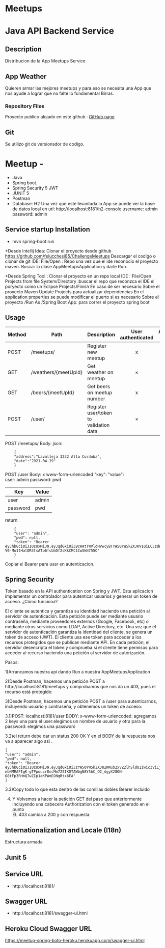 # Meetups

# Java API Backend Service #

## Description ##

Distribucion de la App Meetups Service

## App Weather ##

Quieren armar las mejores meetups y para eso se necesita una App que nos ayude a lograr que no falte lo
fundamental Birras.

### Repository Files ###

Proyecto publico alojado en este github :
[GitHub page](https://github.com/felucchesi85/ChallengeMeetups).

## Git ##

Se utilizo git de versionador de codigo.

# Meetup -

+ Java
+ Spring boot.
+ Spring Security 5 JWT
+ JUNIT 5
+ Postman
+ Database: H2 Una vez que este levantada la App se puede ver la base de datos local en url:
  http://localhost:8181/h2-console
  username: admin password: admin

## Service startup Installation ##

+ mvn spring-boot:run

+Desde Intellij Idea:
Clonar el proyecto desde github https://github.com/felucchesi85/ChallengeMeetups
Descargar el codigo o clonar de git IDE: File/Open : Repo una vez que el ide reconocio el proyecto maven. Buscar la
clase AppMeetupsApplication y darle Run.

+Desde Spring Tool :
Clonar el proyecto en un repo local IDE : File/Open Projects from file System/Directory :buscar el repo que reconzca el
IDE el poryecto como un Eclipse Projects/Finish En caso de ser necesario Sobre el proyecto Maven Update Projects para
actualizar dependencias En el application properties se puede modificar el puerto si es necesario Sobre el proyecto /Run
As /Spring Boot App: para correr el proyecto spring boot

## Usage ##

Method    | Path    | Description    | User authenticated    | Available from UI
------------- | ------------------------- | ------------- |:-------------:|:----------------:|
POST| /meetups/    | Register new meetup    | x |
GET    | /weathers/{meetUpId}    | Get weather on meetup    | × |
GET    | /beers/{meetUpId}    | Get beers on meetup number  | x  |
POST| /user/    | Register user/token to validation data    | × |

POST /meetups/ Body:
json:

        {
        "address":"Lavalleja 3232 Alta Cordoba",
        "date":"2021-04-19"
        }

POST /user Body:
x www-form-urlencoded
"key":              "value":  
user:              admin password:          pwd

Key    | Value    |
------------- | ------------------------- |
user| admin    |
password| pwd    |

return:

        {
        "user": "admin",
        "pwd": null,
        "token": "Bearer eyJhbGciOiJIUzUxMiJ9.eyJqdGkiOiJBcHAtTWVldHVwcyBTYW50YW5kZXJKV1QiLCJzdWIiOiJhZG1pbiIsImF1dGhvcml0aWVzIjpbIlJPTEVfVVNFUiJdLCJpYXQiOjE2MTg5Mzk1MTUsImV4cCI6MTYxODk0MDExNX0.H2QH8TrUUa2gofRDfWeY3n8rmMW2yuYNjDhL1nvMlM3-V0-Mu1tHatQR3fsATp6fuUmDf2sKkCMC1CwSkN755Q"
        }

Copiar el Bearer para usar en autenticacion.

## Spring Security ##

Token basado en la API authentication con Spring y JWT. Esta aplicacion implementar un controlador para autenticar
usuarios y generar un token de acceso. ¿Cómo funciona?

El cliente se autentica y garantiza su identidad haciendo una petición al servidor de autenticación. Esta petición puede
ser mediante usuario contraseña, mediante proveedores externos (Google, Facebook, etc) o mediante otros servicios como
LDAP, Active Directory, etc. Una vez que el servidor de autenticación garantiza la identidad del cliente, se genera un
token de acceso (JWT). El cliente usa ese token para acceder a los recursos protegidos que se publican mediante API. En
cada petición, el servidor desencripta el token y comprueba si el cliente tiene permisos para acceder al recurso
haciendo una petición al servidor de autorización.

Pasos:

1)Arrancamos nuestra api dando Run a nuestra AppMeetupsApplication

2)Desde Postman, hacemos una petición POST a http://localhost:8181/meetups y comprobamos que nos da un 403, pues el
recurso está protegido:

3)Desde Postman, hacemos una petición POST a /user para autenticarnos, incluyendo usuario y contraseña, y obtenemos un
token de acceso:

3.1)POST: localhost:8181/user BODY: x-www-form-urlencoded: agregamos 2 keys una para el user:elegimos un nombre de
usuario y otra para la password: elegimos una password

3.2)el return debe dar un status 200 OK Y en el BODY de la respuesta nos va a aparecer algo asi .

    {
    "user": "admin",
    "pwd": null,
    "token": "Bearer eyJhbGciOiJIUzUxMiJ9.eyJqdGkiOiJzYW50YW5kZXJUZWNub2xvZ2lhSldUIiwic3ViIjoiYWRtaW4iLCJhdXRob3JpdGllcyI6WyJST0xFX1VTRVIiXSwiaWF0IjoxNjE4NjgwODY5LCJleHAiOjE2MTg2ODE0Njl9.-nbNMRAFIgK-gTPpoucr0ocMm72SIKDTAWbgN8Y5bC_O2_dgyX28ON-O8tFp3RHnQ7wZIp1aKPAmEONqRtx6FA"
    }

3.3)Copy todo lo que esta dentro de las comillas dobles Bearer incluido

4) Y Volvemos a hacer la petición GET del paso que anteriormente incluyendo una cabecera Authorization con el token
   generado en el punto  
   EL 403 cambia a 200 y con respuesta

## Internationalization and Locale (I18n) ##

Estructura armada

## Junit 5 ##

## Service URL

+ http://localhost:8181/

## Swagger URL

+ http://localhost:8181/swagger-ui.html

## Heroku Cloud Swagger URL
https://meetup-spring-boto-heroku.herokuapp.com/swagger-ui.html

